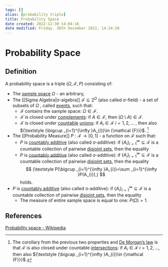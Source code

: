 ```yaml
---
tags: []
alias: [probability triple]
title: Probability Space
date created: 2022-12-30 14:04:16
date modified: Friday, 30th December 2022, 14:24:20
---
```


# Probability Space

## Definition

A probability space is a triple $(\Omega ,{\mathcal {F}},P)$ consisting of:

- The [sample space](https://en.wikipedia.org/wiki/Sample_space "Sample space") $\Omega$ - an arbitrary,
- The [[Sigma Algebra|σ-algebra]] ${\displaystyle {\mathcal {F}}\subseteq 2^{\Omega }}$ (also called $\sigma$-field) - a set of subsets of $\Omega$ , called [events](https://en.wikipedia.org/wiki/Event_(probability_theory) "Event (probability theory)"), such that:
    - ${\mathcal {F}}$ contains the sample space: ${\displaystyle \Omega \in {\mathcal {F}}}$.
    - ${\mathcal {F}}$ is closed under [complements](https://en.wikipedia.org/wiki/Complement_(set_theory) "Complement (set theory)"): if $A\in\mathcal{F}$, then ${\displaystyle (\Omega \setminus A)\in {\mathcal {F}}}$.
    - ${\mathcal {F}}$ is closed under [countable](https://en.wikipedia.org/wiki/Countable_set "Countable set") [unions](https://en.wikipedia.org/wiki/Union_(set_theory) "Union (set theory)"): if ${\displaystyle A_{i}\in {\mathcal {F}}}$ ${\displaystyle i=1,2,\dots }$ , then also ${\textstyle (\bigcup _{i=1}^{\infty }A_{i})\in {\mathcal {F}}}$. [^1]
- The [[Probability Measure]] ${\displaystyle P:{\mathcal {F}}\to [0,1]}$ - a function on ${\mathcal {F}}$ such that:
    - $P$ is [countably additive](https://en.wikipedia.org/wiki/Countably_additive "Countably additive") (also called σ-additive): if ${\displaystyle \{A_{i}\}_{i=1}^{\infty }\subseteq {\mathcal {F}}}$ is a countable collection of pairwise [disjoint sets](https://en.wikipedia.org/wiki/Disjoint_sets "Disjoint sets"), then the equality
    - $P$ is [countably additive](https://en.wikipedia.org/wiki/Countably_additive "Countably additive") (also called σ-additive): if ${\displaystyle \{A_{i}\}_{i=1}^{\infty }\subseteq {\mathcal {F}}}$ is a countable collection of pairwise [disjoint sets](https://en.wikipedia.org/wiki/Disjoint_sets "Disjoint sets"), then the equality
      $$
      {\textstyle P(\bigcup _{i=1}^{\infty }A_{i})=\sum _{i=1}^{\infty }P(A_{i}),}
      $$ holds.
 - $P$ is [countably additive](https://en.wikipedia.org/wiki/Countably_additive "Countably additive") (also called σ-additive): if ${\displaystyle \{A_{i}\}_{i=1}^{\infty }\subseteq {\mathcal {F}}}$ is a countable collection of pairwise [disjoint sets](https://en.wikipedia.org/wiki/Disjoint_sets "Disjoint sets"), then the equality
    - The measure of entire sample space is equal to one: ${\displaystyle P(\Omega )=1}$.

## References

[Probability space - Wikipedia](https://en.wikipedia.org/wiki/Probability_space)

[^1]: The corollary from the previous two properties and [De Morgan’s law](https://en.wikipedia.org/wiki/De_Morgan%E2%80%99s_law "De Morgan’s law") is that ${\mathcal {F}}$ is also closed under countable [intersections](https://en.wikipedia.org/wiki/Intersection_(set_theory) "Intersection (set theory)"): if ${\displaystyle A_{i}\in {\mathcal {F}}}$ $i = 1,2,\dots$, then also ${\textstyle (\bigcap _{i=1}^{\infty }A_{i})\in {\mathcal {F}}}$.